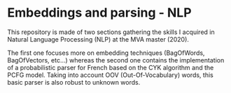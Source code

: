# Embeddings and parsing - NLP

This repository is made of two sections gathering the skills I acquired in Natural Language Processing (NLP) at the MVA master (2020). 

The first one focuses more on embedding techniques (BagOfWords, BagOfVectors, etc...) whereas the second one contains the implementation of a probabilistic parser for French based on the CYK algorithm and the PCFG model. Taking into account OOV (Out-Of-Vocabulary) words, this basic parser is also robust to unknown words.
